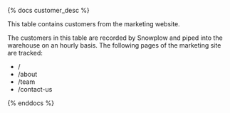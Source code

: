 {% docs customer_desc %}

This table contains customers from the marketing website.

The customers in this table are recorded by Snowplow and piped into the warehouse on an hourly basis. The following pages of the marketing site are tracked:
 - /
 - /about
 - /team
 - /contact-us

{% enddocs %}